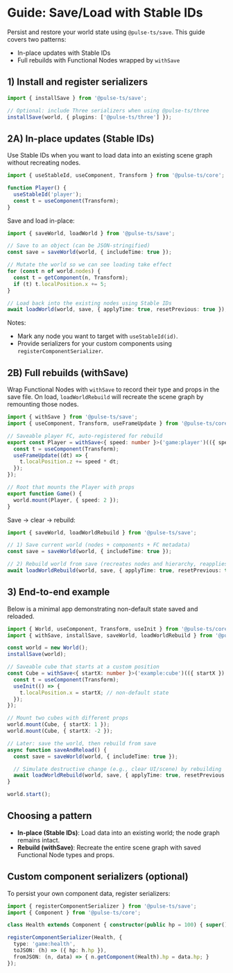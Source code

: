 # Guide: Save/Load with Stable IDs

Persist and restore your world state using `@pulse-ts/save`. This guide covers two patterns:

- In-place updates with Stable IDs
- Full rebuilds with Functional Nodes wrapped by `withSave`

## 1) Install and register serializers

```ts
import { installSave } from '@pulse-ts/save';

// Optional: include Three serializers when using @pulse-ts/three
installSave(world, { plugins: ['@pulse-ts/three'] });
```

## 2A) In-place updates (Stable IDs)

Use Stable IDs when you want to load data into an existing scene graph without recreating nodes.

```ts
import { useStableId, useComponent, Transform } from '@pulse-ts/core';

function Player() {
  useStableId('player');
  const t = useComponent(Transform);
}
```

Save and load in-place:

```ts
import { saveWorld, loadWorld } from '@pulse-ts/save';

// Save to an object (can be JSON-stringified)
const save = saveWorld(world, { includeTime: true });

// Mutate the world so we can see loading take effect
for (const n of world.nodes) {
  const t = getComponent(n, Transform);
  if (t) t.localPosition.x += 5;
}

// Load back into the existing nodes using Stable IDs
await loadWorld(world, save, { applyTime: true, resetPrevious: true });
```

Notes:
- Mark any node you want to target with `useStableId(id)`.
- Provide serializers for your custom components using `registerComponentSerializer`.

## 2B) Full rebuilds (withSave)

Wrap Functional Nodes with `withSave` to record their type and props in the save file. On load, `loadWorldRebuild` will recreate the scene graph by remounting those nodes.

```ts
import { withSave } from '@pulse-ts/save';
import { useComponent, Transform, useFrameUpdate } from '@pulse-ts/core';

// Saveable player FC, auto-registered for rebuild
export const Player = withSave<{ speed: number }>('game:player')(({ speed }) => {
  const t = useComponent(Transform);
  useFrameUpdate((dt) => {
    t.localPosition.z += speed * dt;
  });
});

// Root that mounts the Player with props
export function Game() {
  world.mount(Player, { speed: 2 });
}
```

Save → clear → rebuild:

```ts
import { saveWorld, loadWorldRebuild } from '@pulse-ts/save';

// 1) Save current world (nodes + components + FC metadata)
const save = saveWorld(world, { includeTime: true });

// 2) Rebuild world from save (recreates nodes and hierarchy, reapplies components)
await loadWorldRebuild(world, save, { applyTime: true, resetPrevious: true });
```

## 3) End-to-end example

Below is a minimal app demonstrating non-default state saved and reloaded.

```ts
import { World, useComponent, Transform, useInit } from '@pulse-ts/core';
import { withSave, installSave, saveWorld, loadWorldRebuild } from '@pulse-ts/save';

const world = new World();
installSave(world);

// Saveable cube that starts at a custom position
const Cube = withSave<{ startX: number }>('example:cube')(({ startX }) => {
  const t = useComponent(Transform);
  useInit(() => {
    t.localPosition.x = startX; // non-default state
  });
});

// Mount two cubes with different props
world.mount(Cube, { startX: 1 });
world.mount(Cube, { startX: -2 });

// Later: save the world, then rebuild from save
async function saveAndReload() {
  const save = saveWorld(world, { includeTime: true });

  // Simulate destructive change (e.g., clear UI/scene) by rebuilding
  await loadWorldRebuild(world, save, { applyTime: true, resetPrevious: true });
}

world.start();
```

## Choosing a pattern

- **In-place (Stable IDs)**: Load data into an existing world; the node graph remains intact.
- **Rebuild (withSave)**: Recreate the entire scene graph with saved Functional Node types and props.

## Custom component serializers (optional)

To persist your own component data, register serializers:

```ts
import { registerComponentSerializer } from '@pulse-ts/save';
import { Component } from '@pulse-ts/core';

class Health extends Component { constructor(public hp = 100) { super(); } }

registerComponentSerializer(Health, {
  type: 'game:health',
  toJSON: (h) => ({ hp: h.hp }),
  fromJSON: (n, data) => { n.getComponent(Health).hp = data.hp; }
});
```
